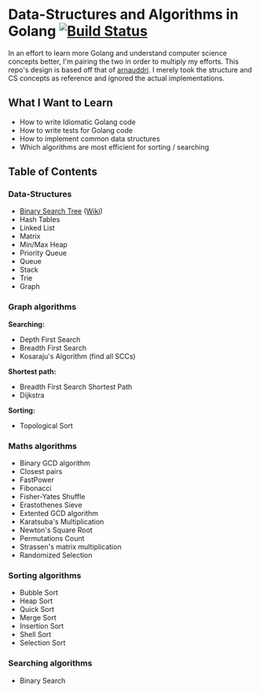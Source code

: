 # Data-Structures and Algorithms in Golang [![Build Status](https://travis-ci.org/dansackett/algorithms.svg?branch=master)](https://travis-ci.org/dansackett/algorithms)

In an effort to learn more Golang and understand computer science concepts
better, I'm pairing the two in order to multiply my efforts. This repo's
design is based off that of [arnauddri](https://github.com/arnauddri/algorithms).
I merely took the structure and CS concepts as reference and ignored the
actual implementations.

## What I Want to Learn

* How to write Idiomatic Golang code
* How to write tests for Golang code
* How to implement common data structures
* Which algorithms are most efficient for sorting / searching

## Table of Contents

### Data-Structures

* [Binary Search Tree](https://github.com/dansackett/algorithms/tree/master/data-structures/binary-tree) ([Wiki](http://en.wikipedia.org/wiki/Binary_search_tree))
* Hash Tables
* Linked List
* Matrix
* Min/Max Heap
* Priority Queue
* Queue
* Stack
* Trie
* Graph

### Graph algorithms

**Searching:**
* Depth First Search
* Breadth First Search
* Kosaraju's Algorithm (find all SCCs)

**Shortest path:**
* Breadth First Search Shortest Path
* Dijkstra

**Sorting:**
* Topological Sort

### Maths algorithms

* Binary GCD algorithm
* Closest pairs
* FastPower
* Fibonacci
* Fisher-Yates Shuffle
* Erastothenes Sieve
* Extented GCD algorithm
* Karatsuba's Multiplication
* Newton's Square Root
* Permutations Count
* Strassen's matrix multiplication
* Randomized Selection

### Sorting algorithms

* Bubble Sort
* Heap Sort
* Quick Sort
* Merge Sort
* Insertion Sort
* Shell Sort
* Selection Sort

### Searching algorithms

* Binary Search
